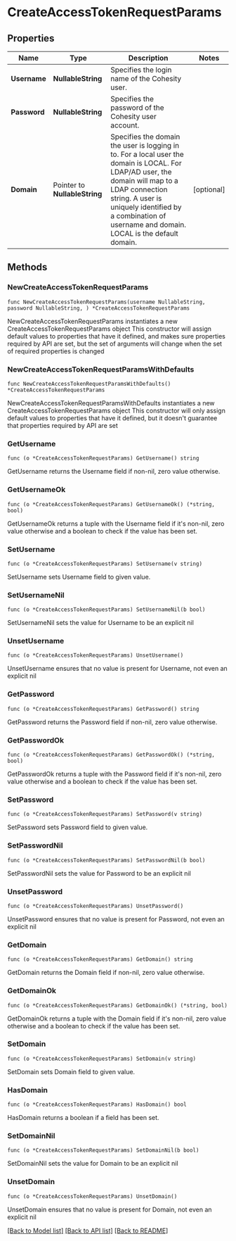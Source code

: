 # CreateAccessTokenRequestParams

## Properties

Name | Type | Description | Notes
------------ | ------------- | ------------- | -------------
**Username** | **NullableString** | Specifies the login name of the Cohesity user. | 
**Password** | **NullableString** | Specifies the password of the Cohesity user account. | 
**Domain** | Pointer to **NullableString** | Specifies the domain the user is logging in to. For a local user the domain is LOCAL. For LDAP/AD user, the domain will map to a LDAP connection string. A user is uniquely identified by a combination of username and domain. LOCAL is the default domain. | [optional] 

## Methods

### NewCreateAccessTokenRequestParams

`func NewCreateAccessTokenRequestParams(username NullableString, password NullableString, ) *CreateAccessTokenRequestParams`

NewCreateAccessTokenRequestParams instantiates a new CreateAccessTokenRequestParams object
This constructor will assign default values to properties that have it defined,
and makes sure properties required by API are set, but the set of arguments
will change when the set of required properties is changed

### NewCreateAccessTokenRequestParamsWithDefaults

`func NewCreateAccessTokenRequestParamsWithDefaults() *CreateAccessTokenRequestParams`

NewCreateAccessTokenRequestParamsWithDefaults instantiates a new CreateAccessTokenRequestParams object
This constructor will only assign default values to properties that have it defined,
but it doesn't guarantee that properties required by API are set

### GetUsername

`func (o *CreateAccessTokenRequestParams) GetUsername() string`

GetUsername returns the Username field if non-nil, zero value otherwise.

### GetUsernameOk

`func (o *CreateAccessTokenRequestParams) GetUsernameOk() (*string, bool)`

GetUsernameOk returns a tuple with the Username field if it's non-nil, zero value otherwise
and a boolean to check if the value has been set.

### SetUsername

`func (o *CreateAccessTokenRequestParams) SetUsername(v string)`

SetUsername sets Username field to given value.


### SetUsernameNil

`func (o *CreateAccessTokenRequestParams) SetUsernameNil(b bool)`

 SetUsernameNil sets the value for Username to be an explicit nil

### UnsetUsername
`func (o *CreateAccessTokenRequestParams) UnsetUsername()`

UnsetUsername ensures that no value is present for Username, not even an explicit nil
### GetPassword

`func (o *CreateAccessTokenRequestParams) GetPassword() string`

GetPassword returns the Password field if non-nil, zero value otherwise.

### GetPasswordOk

`func (o *CreateAccessTokenRequestParams) GetPasswordOk() (*string, bool)`

GetPasswordOk returns a tuple with the Password field if it's non-nil, zero value otherwise
and a boolean to check if the value has been set.

### SetPassword

`func (o *CreateAccessTokenRequestParams) SetPassword(v string)`

SetPassword sets Password field to given value.


### SetPasswordNil

`func (o *CreateAccessTokenRequestParams) SetPasswordNil(b bool)`

 SetPasswordNil sets the value for Password to be an explicit nil

### UnsetPassword
`func (o *CreateAccessTokenRequestParams) UnsetPassword()`

UnsetPassword ensures that no value is present for Password, not even an explicit nil
### GetDomain

`func (o *CreateAccessTokenRequestParams) GetDomain() string`

GetDomain returns the Domain field if non-nil, zero value otherwise.

### GetDomainOk

`func (o *CreateAccessTokenRequestParams) GetDomainOk() (*string, bool)`

GetDomainOk returns a tuple with the Domain field if it's non-nil, zero value otherwise
and a boolean to check if the value has been set.

### SetDomain

`func (o *CreateAccessTokenRequestParams) SetDomain(v string)`

SetDomain sets Domain field to given value.

### HasDomain

`func (o *CreateAccessTokenRequestParams) HasDomain() bool`

HasDomain returns a boolean if a field has been set.

### SetDomainNil

`func (o *CreateAccessTokenRequestParams) SetDomainNil(b bool)`

 SetDomainNil sets the value for Domain to be an explicit nil

### UnsetDomain
`func (o *CreateAccessTokenRequestParams) UnsetDomain()`

UnsetDomain ensures that no value is present for Domain, not even an explicit nil

[[Back to Model list]](../README.md#documentation-for-models) [[Back to API list]](../README.md#documentation-for-api-endpoints) [[Back to README]](../README.md)


